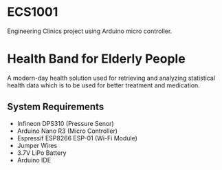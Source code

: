 # ECS1001
Engineering Clinics project using Arduino micro controller.

# Health Band for Elderly People
A modern-day health solution used for retrieving and analyzing statistical health data which is to be used for better treatment and medication.

## System Requirements
- Infineon DPS310 (Pressure Senor)
- Arduino Nano R3 (Micro Controller)
- Espressif ESP8266 ESP-01 (Wi-Fi Module)
- Jumper Wires
- 3.7V LiPo Battery
- Arduino IDE
